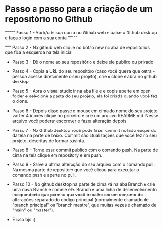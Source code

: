 # Passo a passo para a criação de um repositório no Github #

""""" Passo 1 - Abrir/crie sua conta no Github web e baixe o Github desktop e faça o login com a sua conta """""

""" Passo 2 - No github web clique no botão new na aba de repositorios que fica a esquerda na tela inicial  

- Passo 3 - Dê o nome ao seu repositório e deixe ele publico ou privado

- Passo 4 - Copia a URL do seu repositóro (caso você queira que outra - pessoa acesse diretamente o seu projeto), crie o clone e abra no github desktop

- Passo 5 - Abra o visual studio ir na aba file e e dopis aperte em open folder e selecione a pasta do seu projeto, ela foi criada quando você fez o clone.

- Passo 6 - Depois disso passe o mouse em cima  do nome do seu projeto vai ter 4 icones clique no primeiro e crie um arquivo README.md. Nesse arquivo você poderar esccrever e fazer alteração depois.

- Passo 7 - No Github desktop você pode fazer commit no lado esquerdo da tela na parte de baixo. Commit são atualizaçôes que você fez no seu projeto, descritas de formar susinta. 

- Passo 8 - Torne esse commit publico com o comando push. Na parte de cima na tela clique em repository e em push. 

- Passo 9 - Salve a ultima alteração do seu arquivo com o comando pull. Na mesma parte de repository que você clicou para executar o comando push e aperte no pull.

- Passo 10 - No github desktop na parte de cima vá na aba Branch e crie uma nava Branch e nomeie ele. Branch é uma linha de desenvolvimento independente que permite que você trabalhe em um conjunto de alterações separado do código principal (normalmente chamado de "branch principal" ou "branch mestre", que muitas vezes é chamado de "main" ou "master").

- É isso bjs :)

